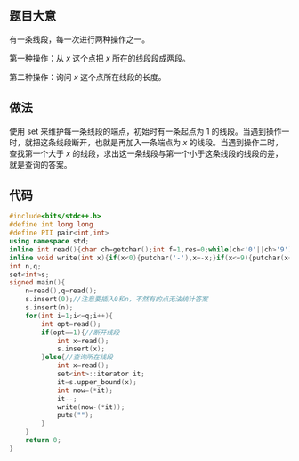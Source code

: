 ## 题目大意

有一条线段，每一次进行两种操作之一。

第一种操作：从 $x$ 这个点把 $x$ 所在的线段段成两段。

第二种操作：询问 $x$ 这个点所在线段的长度。

## 做法

使用 set 来维护每一条线段的端点，初始时有一条起点为 $1$ 的线段。当遇到操作一时，就把这条线段断开，也就是再加入一条端点为 $x$ 的线段。当遇到操作二时，查找第一个大于 $x$ 的线段，求出这一条线段与第一个小于这条线段的线段的差，就是查询的答案。

## 代码

```cpp
#include<bits/stdc++.h>
#define int long long
#define PII pair<int,int>
using namespace std;
inline int read(){char ch=getchar();int f=1,res=0;while(ch<'0'||ch>'9'){if(ch=='-')f=-1;ch=getchar();}while(ch>='0'&&ch<='9'){res*=10;res+=(ch-'0');ch=getchar();}return res*f;}
inline void write(int x){if(x<0){putchar('-'),x=-x;}if(x<=9){putchar(x+'0');}else{write(x/10);putchar(x%10+'0');}}
int n,q;
set<int>s;
signed main(){
	n=read(),q=read();
	s.insert(0);//注意要插入0和n，不然有的点无法统计答案 
	s.insert(n);
	for(int i=1;i<=q;i++){
		int opt=read();
		if(opt==1){//断开线段 
			int x=read();
			s.insert(x);
		}else{//查询所在线段 
			int x=read();
			set<int>::iterator it;
			it=s.upper_bound(x);
			int now=(*it);
			it--;
			write(now-(*it));
			puts("");
		}
	}
	return 0;
}
```
